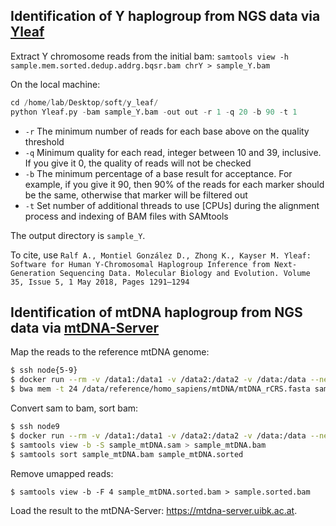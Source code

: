 ## Identification of Y haplogroup from NGS data via [Yleaf](https://cluster15.erasmusmc.nl/fmb/Yleaf_v2/index.html?lang=en)
Extract Y chromosome reads from the initial bam:
`samtools view -h sample.mem.sorted.dedup.addrg.bqsr.bam chrY > sample_Y.bam`

On the local machine:
```python
cd /home/lab/Desktop/soft/y_leaf/
python Yleaf.py -bam sample_Y.bam -out out -r 1 -q 20 -b 90 -t 1
```
- `-r` The minimum number of reads for each base above on the quality threshold
- `-q` Minimum quality for each read, integer between 10 and 39, inclusive. If you give it 0, the quality of reads will not be checked
- `-b` The minimum percentage of a base result for acceptance. For example, if you give it 90, then 90% of the reads for each marker should be the same, otherwise that marker will be filtered out
- `-t` Set number of additional threads to use [CPUs] during the alignment process and indexing of BAM files with SAMtools

The output directory is `sample_Y`.

To cite, use `Ralf A., Montiel González D., Zhong K., Kayser M. Yleaf: Software for Human Y-Chromosomal Haplogroup Inference from Next-Generation Sequencing Data. Molecular Biology and Evolution. Volume 35, Issue 5, 1 May 2018, Pages 1291–1294`

## Identification of mtDNA haplogroup from NGS data via [mtDNA-Server](https://mtdna-server.uibk.ac.at/index.html)
Map the reads to the reference mtDNA genome:
```bash
$ ssh node{5-9}
$ docker run --rm -v /data1:/data1 -v /data2:/data2 -v /data:/data --net=host -it biocontainers/bwa:v0.7.15_cv2 bash
$ bwa mem -t 24 /data/reference/homo_sapiens/mtDNA/mtDNA_rCRS.fasta sample_R1.fastq.gz sample_R2.fastq.gz > sample_mtDNA.sam
```
Convert sam to bam, sort bam:
```bash
$ ssh node9
$ docker run --rm -v /data1:/data1 -v /data2:/data2 -v /data:/data --net=host -it broadinstitute/gatk:latest bash
$ samtools view -b -S sample_mtDNA.sam > sample_mtDNA.bam
$ samtools sort sample_mtDNA.bam sample_mtDNA.sorted
```
Remove umapped reads:
```
$ samtools view -b -F 4 sample_mtDNA.sorted.bam > sample.sorted.bam
```
Load the result to the mtDNA-Server: https://mtdna-server.uibk.ac.at.
